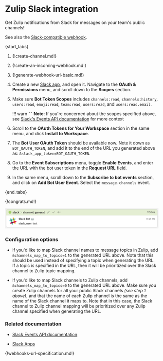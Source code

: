# Zulip Slack integration

Get Zulip notifications from Slack for messages on your team's
public channels!

See also the [Slack-compatible webhook](/integrations/doc/slack_incoming).

{start_tabs}

1. {!create-channel.md!}

1. {!create-an-incoming-webhook.md!}

1. {!generate-webhook-url-basic.md!}

1. Create a new [Slack app][slack_app_link], and open it. Navigate to
   the **OAuth & Permissions** menu, and scroll down to the **Scopes**
   section.

1. Make sure **Bot Token Scopes** includes `channels:read`,
   `channels:history`, `users:read`, `emoji:read`, `team:read`,
   `users:read`, and `users:read.email`.

    !!! warn ""
        **Note**: If you're concerned about the scopes specified above,
        see [Slack's Events API documentation][events_api_doc_link]
        for more context

1. Scroll to the **OAuth Tokens for Your Workspace** section in the
   same menu, and click **Install to Workspace**.

1. The **Bot User OAuth Token** should be available now. Note it down as
   `BOT_OAUTH_TOKEN`, and add it to the end of the URL you generated
   above as: `&slack_app_token=BOT_OAUTH_TOKEN`.

1. Go to the **Event Subscriptions** menu, toggle **Enable Events**,
   and enter the URL with the bot user token in the **Request URL**
   field.

1. In the same menu, scroll down to the **Subscribe to bot events**
   section, and click on **Add Bot User Event**. Select the
   `message.channels` event.

{end_tabs}

{!congrats.md!}

![](/static/images/integrations/slack/001.png)

### Configuration options

*  If you'd like to map Slack channel names to message topics in Zulip,
   add `&channels_map_to_topics=1` to the generated URL above. Note that
   this should be used instead of specifying a topic when generating the
   URL. If a topic is specified in the URL, then it will be prioritized
   over the Slack channel to Zulip topic mapping.

*  If you'd like to map Slack channels to Zulip channels, add
   `&channels_map_to_topics=0` to the generated URL above. Make sure you
   create Zulip channels for all your public Slack channels *(see step 1
   above)*, and that the name of each Zulip channel is the same as the
   name of the Slack channel it maps to. Note that in this case, the
   Slack channel to Zulip channel mapping will be prioritized over any
   Zulip channel specified when generating the URL.

### Related documentation

- [Slack Events API documentation][events_api_doc_link]

- [Slack Apps][slack_app_link]

{!webhooks-url-specification.md!}

[events_api_doc_link]: https://api.slack.com/apis/events-api

[slack_app_link]: https://api.slack.com/apps
